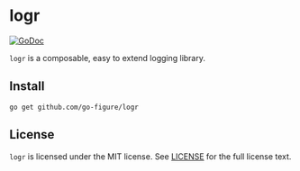 # logr
[![GoDoc](https://godoc.org/github.com/go-figure/logr?status.png)](https://godoc.org/github.com/go-figure/logr)

`logr` is a composable, easy to extend logging library.

## Install
```shell
go get github.com/go-figure/logr
```

## License
`logr` is licensed under the MIT license. See [LICENSE](https://github.com/go-figure/logr/blob/master/LICENSE) for the full license text.
